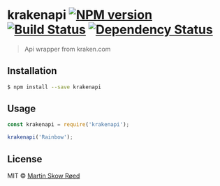# krakenapi [![NPM version][npm-image]][npm-url] [![Build Status][travis-image]][travis-url] [![Dependency Status][daviddm-image]][daviddm-url]
> Api wrapper from kraken.com

## Installation

```sh
$ npm install --save krakenapi
```

## Usage

```js
const krakenapi = require('krakenapi');

krakenapi('Rainbow');
```
## License

MIT © [Martin Skow Røed](msroed.io)


[npm-image]: https://badge.fury.io/js/krakenapi.svg
[npm-url]: https://npmjs.org/package/krakenapi
[travis-image]: https://travis-ci.org/martolini/krakenapi.svg?branch=master
[travis-url]: https://travis-ci.org/martolini/krakenapi
[daviddm-image]: https://david-dm.org/martolini/krakenapi.svg?theme=shields.io
[daviddm-url]: https://david-dm.org/martolini/krakenapi
